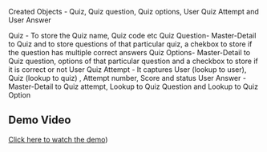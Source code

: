 Created Objects - Quiz, Quiz question, Quiz options, User Quiz Attempt and User Answer

Quiz - To store the Quiz name, Quiz code etc
Quiz Question- Master-Detail to Quiz and to store questions of that particular quiz, a chekbox to store if the question has multiple correct answers
Quiz Options- Master-Detail to Quiz question, options of that particular question and a checkbox to store if it is correct or not
User Quiz Attempt - It captures User (lookup to user), Quiz (lookup to quiz) , Attempt number, Score and status
User Answer - Master-Detail to Quiz attempt, Lookup to Quiz Question and Lookup to Quiz Option


## Demo Video 
[Click here to watch the demo](https://github.com/gvspranay-dev/SFQuizApp/blob/main/force-app/main/default/Recording%202025-03-22%20111913.mp4))
